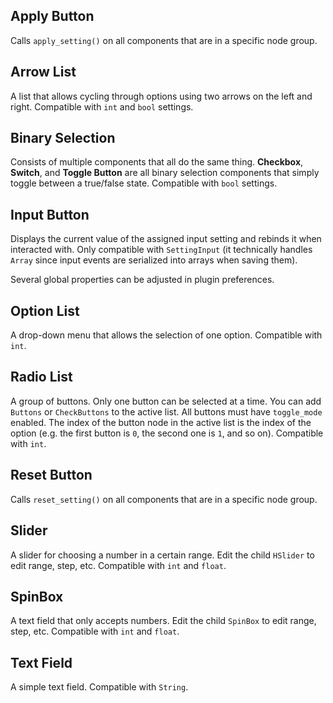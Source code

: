 ## Apply Button

Calls `apply_setting()` on all components that are in a specific node group.

## Arrow List

A list that allows cycling through options using two arrows on the left and right. Compatible with `int` and `bool` settings.

## Binary Selection

Consists of multiple components that all do the same thing. **Checkbox**, **Switch**, and **Toggle Button** are all binary selection components that simply toggle between a true/false state. Compatible with `bool` settings.

## Input Button

Displays the current value of the assigned input setting and rebinds it when interacted with. Only compatible with `SettingInput` (it technically handles `Array` since input events are serialized into arrays when saving them).

Several global properties can be adjusted in plugin preferences.

## Option List

A drop-down menu that allows the selection of one option. Compatible with `int`.

## Radio List

A group of buttons. Only one button can be selected at a time. You can add `Buttons` or `CheckButtons` to the active list. All buttons must have `toggle_mode` enabled. The index of the button node in the active list is the index of the option (e.g. the first button is `0`, the second one is `1`, and so on). Compatible with `int`.

## Reset Button

Calls `reset_setting()` on all components that are in a specific node group.

## Slider

A slider for choosing a number in a certain range. Edit the child `HSlider` to edit range, step, etc. Compatible with `int` and `float`.

## SpinBox

A text field that only accepts numbers. Edit the child `SpinBox` to edit range, step, etc. Compatible with `int` and `float`.

## Text Field

A simple text field. Compatible with `String`.
